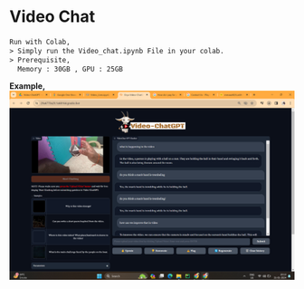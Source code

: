 # **Video Chat**

```
Run with Colab,
> Simply run the Video_chat.ipynb File in your colab.
> Prerequisite,
  Memory : 30GB , GPU : 25GB
```
**Example,**
![Screenshot of a comment on a GitHub issue showing an image, added in the Markdown, of an Octocat smiling and raising a tentacle.](https://github.com/geniusaman/Video-ChatGPT/blob/main/Output/Video%20analysis1.png)

